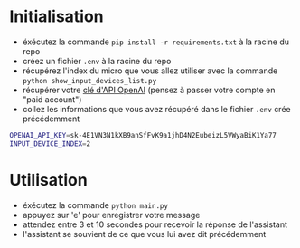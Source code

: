 # Initialisation

- éxécutez la commande ``pip install -r requirements.txt`` à la racine du repo
- créez un fichier ``.env`` à la racine du repo
- récupérez l'index du micro que vous allez utiliser avec la commande ``python show_input_devices_list.py``
- récupérer votre [clé d'API OpenAI](https://platform.openai.com/account/api-keys) (pensez à passer votre compte en "paid account")
- collez les informations que vous avez récupéré dans le fichier ``.env`` crée précédemment

```bash
OPENAI_API_KEY=sk-4E1VN3N1kXB9anSfFvK9a1jhD4N2EubeizL5VWyaBiK1Ya77
INPUT_DEVICE_INDEX=2
```

# Utilisation

- éxécutez la commande ``python main.py``
- appuyez sur 'e' pour enregistrer votre message
- attendez entre 3 et 10 secondes pour recevoir la réponse de l'assistant
- l'assistant se souvient de ce que vous lui avez dit précédemment
